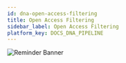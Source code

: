 ```yaml
---
id: dna-open-access-filtering
title: Open Access Filtering
sidebar_label: Open Access Filtering
platform_key: DOCS_DNA_PIPELINE
---
```


![Reminder Banner](/assets/submission/banner-reminder.svg)
